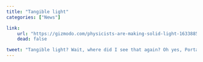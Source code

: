 ```yaml
---
title: "Tangible light"
categories: ["News"]

link:
    url: "https://gizmodo.com/physicists-are-making-solid-light-1633885762"
    dead: false

tweet: "Tangible light? Wait, where did I see that again? Oh yes, Portal!"
---
```

